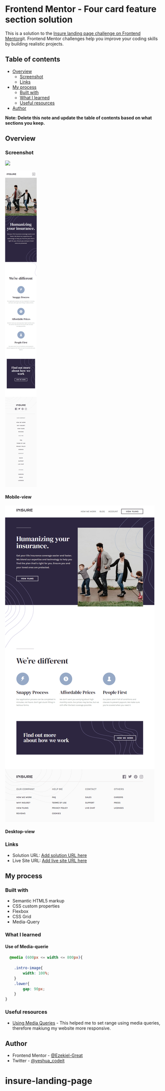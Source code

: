 # Frontend Mentor - Four card feature section solution

This is a solution to the [Insure landing page challenge on Frontend Mentor](https://www.frontendmentor.io/challenges/insure-landing-page-uTU68JV8)git. Frontend Mentor challenges help you improve your coding skills by building realistic projects. 

## Table of contents

- [Overview](#overview)
  - [Screenshot](#screenshot)
  - [Links](#links)
- [My process](#my-process)
  - [Built with](#built-with)
  - [What I learned](#what-i-learned)
  - [Useful resources](#useful-resources)
- [Author](#author)


**Note: Delete this note and update the table of contents based on what sections you keep.**

## Overview


### Screenshot

![](./screenshot.jpg)

![Alt text](images\Insure-landing-page-mobile-view.png)
#### Mobile-view
![Alt text](images\Insure-landing-page-Desktop-view.png)
#### Desktop-view
### Links

- Solution URL: [Add solution URL here](https://github.com/Ezekiel-Great/insure-landing-page)
- Live Site URL: [Add live site URL here](https://your-live-site-url.com)

## My process

### Built with

- Semantic HTML5 markup
- CSS custom properties
- Flexbox
- CSS Grid
- Media-Query

### What I learned
#### Use of Media-querie

```css
  @media (600px <= width <= 800px){
  
    .intro-image{
        width: 100%;
    }
    .lower{
        gap: 90px;
    }
}
```
### Useful resources

- [Using Media Queries](https://developer.mozilla.org/en-US/docs/Web/CSS/CSS_media_queries/Using_media_queries) - This helped me to set range using media queries, therefore makiung my website more responsive.

## Author


- Frontend Mentor - [@Ezekiel-Great](https://www.frontendmentor.io/profile/Ezekiel-Great)
- Twitter - [@yeshua_codeit](https://www.twitter.com/yeshua_codeit )


# insure-landing-page
